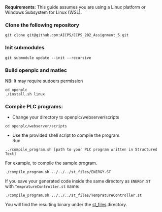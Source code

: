 
**Requirements:** This guide assumes you are using a Linux platform or Windows Subsystem for Linux (WSL).

### Clone the following repository
```
git clone git@github.com:AICPS/ECPS_202_Assignment_5.git
```
### Init submodules
```
git submodule update --init --recursive
```

### Build openplc and matiec
NB: It may require sudoers permission
```
cd openplc
./install.sh linux
```


### Compile PLC programs:
- Change your directory to openplc/webserver/scripts
```
cd openplc/webserver/scripts
```
- Use the provided shell script to compile the program.  
Run
```
../compile_program.sh [path to your PLC program written in Structured Text]
``` 

For example, to compile the sample program.
```
./compile_program.sh ../../../st_files/ENERGY.ST
```

If you save your generated code inside the same directory as `ENERGY.ST` with `TempratureController.st` name:
```
./compile_program.sh ../../../st_files/TempratureController.st
```

You will find the resulting binary under the [st_files](./st_files/) directory.